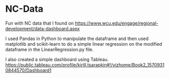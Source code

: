 # NC-Data
Fun with NC data that I found on https://www.wcu.edu/engage/regional-development/data-dashboard.aspx

I used Pandas in Python to manipulate the dataframe and then used matplotlib and scikit-learn to do a simple linear regression on the modified dataframe in the LinearRegression.py file.

I also created a simple dashboard using Tableau. https://public.tableau.com/profile/kirill.tsarapkin#!/vizhome/Book2_15709310844570/Dashboard1
